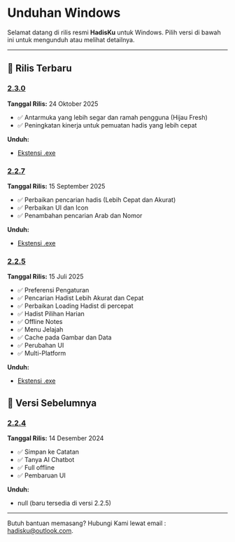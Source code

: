 # Unduhan Windows

Selamat datang di rilis resmi **HadisKu** untuk Windows. Pilih versi di bawah ini untuk mengunduh atau melihat detailnya.

---

## 🚀 Rilis Terbaru

### [2.3.0](#2.3.0)

**Tanggal Rilis:** 24 Oktober 2025

- ✅ Antarmuka yang lebih segar dan ramah pengguna (Hijau Fresh)
- ✅ Peningkatan kinerja untuk pemuatan hadis yang lebih cepat

**Unduh:**

- [Ekstensi .exe](https://github.com/Flagodna-Developer/hadisku/releases/download/v2.3.0/Hadisku-x86_64-2.3.0+230-Installer.exe)

### [2.2.7](#2.2.7)

**Tanggal Rilis:** 15 September 2025

- ✅ Perbaikan pencarian hadis (Lebih Cepat dan Akurat)
- ✅ Perbaikan UI dan Icon
- ✅ Penambahan pencarian Arab dan Nomor

**Unduh:**

- [Ekstensi .exe](https://github.com/Flagodna-Developer/hadisku/releases/download/v2.2.7/Hadisku-x86_64-2.2.7+227-Installer.exe)

### [2.2.5](#2.2.5)

**Tanggal Rilis:** 15 Juli 2025

- ✅ Preferensi Pengaturan
- ✅ Pencarian Hadist Lebih Akurat dan Cepat
- ✅ Perbaikan Loading Hadist di percepat
- ✅ Hadist Pilihan Harian
- ✅ Offline Notes
- ✅ Menu Jelajah
- ✅ Cache pada Gambar dan Data
- ✅ Perubahan UI
- ✅ Multi-Platform

**Unduh:**

- [Ekstensi .exe](https://github.com/Flagodna-Developer/hadisku/releases/download/v2.2.5/Hadisku-x86_64-2.2.5+225-Installer.exe)

## 📜 Versi Sebelumnya

### [2.2.4](#2.2.4)

**Tanggal Rilis:** 14 Desember 2024

- ✅ Simpan ke Catatan
- ✅ Tanya AI Chatbot
- ✅ Full offline
- ✅ Pembaruan UI

**Unduh:**

- null (baru tersedia di versi 2.2.5)

---

Butuh bantuan memasang? Hubungi Kami lewat email : [hadisku@outlook.com](mailto:hadisku@outlook.com).
